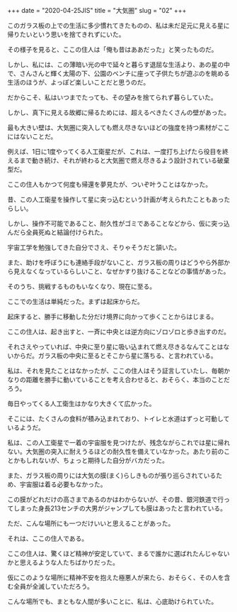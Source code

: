 +++
date = "2020-04-25JIS"
title = "大気圏"
slug = "02"
+++


このガラス板の上での生活に多少慣れてきたものの、私は未だ足元に見える星に帰りたいという思いを捨てきれずにいた。

その様子を見ると、ここの住人は「俺も昔はああだった」と笑ったものだ。

しかし、私には、この薄暗い光の中で延々と暮らす退屈な生活より、あの星の中で、さんさんと輝く太陽の下、公園のベンチに座って子供たちが遊ぶのを眺める生活のほうが、よっぽど楽しいことだと思うのだ。

だからこそ、私はいつまでたっても、その望みを捨てられず暮らしていた。

しかし、真下に見える故郷に帰るためには、超えるべきたくさんの壁があった。

最も大きい壁は、大気圏に突入しても燃え尽きないほどの強度を持つ素材がここにはないことだ。

例えば、1日に1度やってくる人工衛星だが、これは、一度打ち上げたら役目を終えるまで動き続け、それが終わると大気圏で燃え尽きるよう設計されている破棄型だ。

ここの住人もかつて何度も帰還を夢見たが、ついぞ叶うことはなかった。

昔、この人工衛星を操作して星に突っ込むという計画が考えられたこともあったらしい。

しかし、操作不可能であること、耐久性がゴミであることなどから、仮に突っ込んだら全員死ぬと結論付けられた。

宇宙工学を勉強してきた自分でさえ、そりゃそうだと頷いた。

また、助けを呼ぼうにも連絡手段がないこと、ガラス板の周りはどうやら外部から見えなくなっているらしいこと、なぜかすり抜けることなどの事情があった。

そのうち、挑戦するものもいなくなり、現在に至る。

ここでの生活は単純だった。まずは起床からだ。

起床すると、勝手に移動した分だけ境界に向かって歩くことからはじまる。

ここの住人は、起き出すと、一斉に中央とは逆方向にゾロゾロと歩き出すのだ。

それさえやっていれば、中央に至り星に吸い込まれて燃え尽きるなんてことはないからだ。ガラス板の中央に至るとそこから星に落ちる、と言われている。

私は、それを見たことはなかったが、ここの住人はそう証言していたし、毎朝かなりの距離を勝手に動いていることを考え合わせると、おそらく、本当のことだろう。

毎日やってくる人工衛生はかなり大きくて広かった。

そこには、たくさんの食料が積み込まれており、トイレと水道はずっと可動しているようだ。

私は、この人工衛星で一着の宇宙服を見つけたが、残念ながらこれでは星に帰れない。大気圏の突入に耐えうるほどの耐久性を備えていなかった。あたり前のことかもしれないが、ちょっと期待した自分がバカだった。

また、ガラス板の周りには大気の膜(まく)らしきものが張り巡らされているため、宇宙服は着る必要もなかった。

この膜がどれだけの高さまであるのかはわからないが、その昔、銀河鉄道で行ってしまった身長213センチの大男がジャンプしても膜はあったと言われている。

ただ、こんな場所にも一つだけいいと思えることがあった。

それは、ここの住人である。

ここの住人は、驚くほど精神が安定していて、まるで誰かに選ばれたんじゃないかと思えるような人たちばかりだった。

仮にこのような場所に精神不安を抱えた極悪人が来たら、おそらく、その人を含む全員が全滅していただろう。

こんな場所でも、まともな人間が多いことに、私は、心底助けられていた。

